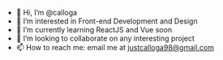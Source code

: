 - 👋 Hi, I’m @calloga
- 👀 I’m interested in Front-end Development and Design
- 🌱 I’m currently learning ReactJS and Vue soon
- 💞️ I’m looking to collaborate on any interesting project 
- 📫 How to reach me: email me at justcalloga98@gmail.com


